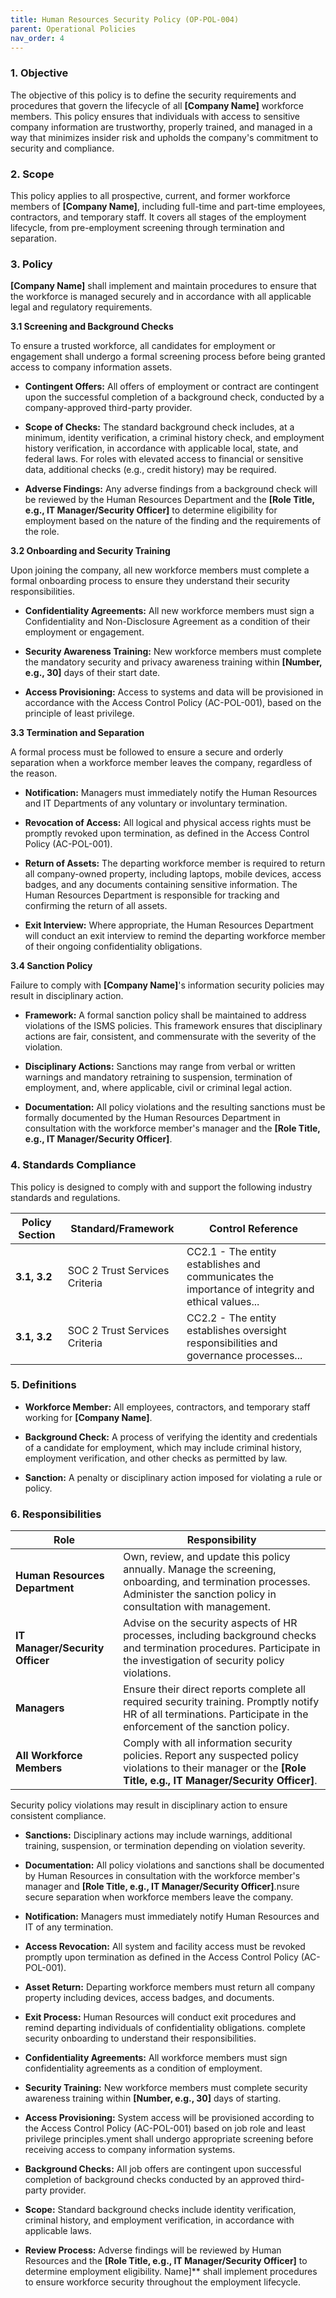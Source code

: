 ```yaml
---
title: Human Resources Security Policy (OP-POL-004)
parent: Operational Policies
nav_order: 4
---
```

### 1. Objective

The objective of this policy is to define the security requirements and procedures that govern the lifecycle of all **[Company Name]** workforce members. This policy ensures that individuals with access to sensitive company information are trustworthy, properly trained, and managed in a way that minimizes insider risk and upholds the company's commitment to security and compliance.

### 2. Scope

This policy applies to all prospective, current, and former workforce members of **[Company Name]**, including full-time and part-time employees, contractors, and temporary staff. It covers all stages of the employment lifecycle, from pre-employment screening through termination and separation.

### 3. Policy

**[Company Name]** shall implement and maintain procedures to ensure that the workforce is managed securely and in accordance with all applicable legal and regulatory requirements.

**3.1 Screening and Background Checks**

To ensure a trusted workforce, all candidates for employment or engagement shall undergo a formal screening process before being granted access to company information assets.

- **Contingent Offers:** All offers of employment or contract are contingent upon the successful completion of a background check, conducted by a company-approved third-party provider.

- **Scope of Checks:** The standard background check includes, at a minimum, identity verification, a criminal history check, and employment history verification, in accordance with applicable local, state, and federal laws. For roles with elevated access to financial or sensitive data, additional checks (e.g., credit history) may be required.

- **Adverse Findings:** Any adverse findings from a background check will be reviewed by the Human Resources Department and the **[Role Title, e.g., IT Manager/Security Officer]** to determine eligibility for employment based on the nature of the finding and the requirements of the role.

**3.2 Onboarding and Security Training**

Upon joining the company, all new workforce members must complete a formal onboarding process to ensure they understand their security responsibilities.

- **Confidentiality Agreements:** All new workforce members must sign a Confidentiality and Non-Disclosure Agreement as a condition of their employment or engagement.

- **Security Awareness Training:** New workforce members must complete the mandatory security and privacy awareness training within **[Number, e.g., 30]** days of their start date.

- **Access Provisioning:** Access to systems and data will be provisioned in accordance with the Access Control Policy (AC-POL-001), based on the principle of least privilege.

**3.3 Termination and Separation**

A formal process must be followed to ensure a secure and orderly separation when a workforce member leaves the company, regardless of the reason.

- **Notification:** Managers must immediately notify the Human Resources and IT Departments of any voluntary or involuntary termination.

- **Revocation of Access:** All logical and physical access rights must be promptly revoked upon termination, as defined in the Access Control Policy (AC-POL-001).

- **Return of Assets:** The departing workforce member is required to return all company-owned property, including laptops, mobile devices, access badges, and any documents containing sensitive information. The Human Resources Department is responsible for tracking and confirming the return of all assets.

- **Exit Interview:** Where appropriate, the Human Resources Department will conduct an exit interview to remind the departing workforce member of their ongoing confidentiality obligations.

**3.4 Sanction Policy**

Failure to comply with **[Company Name]**'s information security policies may result in disciplinary action.

- **Framework:** A formal sanction policy shall be maintained to address violations of the ISMS policies. This framework ensures that disciplinary actions are fair, consistent, and commensurate with the severity of the violation.

- **Disciplinary Actions:** Sanctions may range from verbal or written warnings and mandatory retraining to suspension, termination of employment, and, where applicable, civil or criminal legal action.

- **Documentation:** All policy violations and the resulting sanctions must be formally documented by the Human Resources Department in consultation with the workforce member's manager and the **[Role Title, e.g., IT Manager/Security Officer]**.

### 4. Standards Compliance

This policy is designed to comply with and support the following industry standards and regulations.

| **Policy Section** | **Standard/Framework**        | **Control Reference**                                                                             |
| ------------------ | ----------------------------- | ------------------------------------------------------------------------------------------------- |
| **3.1, 3.2**       | SOC 2 Trust Services Criteria | CC2.1 - The entity establishes and communicates the importance of integrity and ethical values... |
| **3.1, 3.2**       | SOC 2 Trust Services Criteria | CC2.2 - The entity establishes oversight responsibilities and governance processes...             |

### 5. Definitions

- **Workforce Member:** All employees, contractors, and temporary staff working for **[Company Name]**.

- **Background Check:** A process of verifying the identity and credentials of a candidate for employment, which may include criminal history, employment verification, and other checks as permitted by law.

- **Sanction:** A penalty or disciplinary action imposed for violating a rule or policy.

### 6. Responsibilities

| **Role**                       | **Responsibility**                                                                                                                                                         |
| ------------------------------ | -------------------------------------------------------------------------------------------------------------------------------------------------------------------------- |
| **Human Resources Department** | Own, review, and update this policy annually. Manage the screening, onboarding, and termination processes. Administer the sanction policy in consultation with management. |
| **IT Manager/Security Officer**| Advise on the security aspects of HR processes, including background checks and termination procedures. Participate in the investigation of security policy violations.    |
| **Managers**                   | Ensure their direct reports complete all required security training. Promptly notify HR of all terminations. Participate in the enforcement of the sanction policy.        |
| **All Workforce Members**      | Comply with all information security policies. Report any suspected policy violations to their manager or the **[Role Title, e.g., IT Manager/Security Officer]**.                                            |he objective of this policy is to define the security requirements and procedures that govern the lifecycle of all **[Company Name]** workforce members. This policy ensures that individuals with access to sensitive company information are trustworthy, properly trained, and managed in a way that minimizes insider risk and upholds the company's commitment to security and compliance.he objective of this policy is to define the security requirements and procedures that govern the lifecycle of all **[Company Name]** workforce members. This policy ensures that individuals with access to sensitive company information are trustworthy, properly trained, and managed in a way that minimizes insider risk and upholds the company's commitment to security and compliance.foNew workforce memA documented proces**3.4 Policy Enforcement**

Security policy violations may result in disciplinary action to ensure consistent compliance.

- **Sanctions:** Disciplinary actions may include warnings, additional training, suspension, or termination depending on violation severity.
    
- **Documentation:** All policy violations and sanctions shall be documented by Human Resources in consultation with the workforce member's manager and **[Role Title, e.g., IT Manager/Security Officer]**.nsure secure separation when workforce members leave the company.

- **Notification:** Managers must immediately notify Human Resources and IT of any termination.
    
- **Access Revocation:** All system and facility access must be revoked promptly upon termination as defined in the Access Control Policy (AC-POL-001).
    
- **Asset Return:** Departing workforce members must return all company property including devices, access badges, and documents.
    
- **Exit Process:** Human Resources will conduct exit procedures and remind departing individuals of confidentiality obligations. complete security onboarding to understand their responsibilities.

- **Confidentiality Agreements:** All workforce members must sign confidentiality agreements as a condition of employment.
    
- **Security Training:** New workforce members must complete security awareness training within **[Number, e.g., 30]** days of starting.
    
- **Access Provisioning:** System access will be provisioned according to the Access Control Policy (AC-POL-001) based on job role and least privilege principles.yment shall undergo appropriate screening before receiving access to company information systems.

- **Background Checks:** All job offers are contingent upon successful completion of background checks conducted by an approved third-party provider.
    
- **Scope:** Standard background checks include identity verification, criminal history, and employment verification, in accordance with applicable laws.
    
- **Review Process:** Adverse findings will be reviewed by Human Resources and the **[Role Title, e.g., IT Manager/Security Officer]** to determine employment eligibility. Name]** shall implement procedures to ensure workforce security throughout the employment lifecycle.
